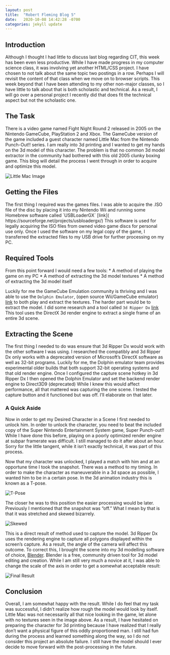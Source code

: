 ```yaml
---
layout: post
title:  "Robert Fleming Blog 5"
date:   2020-10-08 14:42:28 -0700
categories: jekyll update
---
```



<h2>Introduction</h2>
Although I thought I had little to discuss last blog regarding CIT, this week has been even less productive. While I have made progress in my computer science class, it was involving yet another HTML/CSS project. I have chosen to not talk about the same topic two postings in a row. Perhaps I will revisit the content of that class when we move on to browser scripts. This week beyond that I have been attending to my other non-major classes, so I have little to talk about that is both scholastic and technical. As a result, I will go over a personal project I recently did that does fit the technical aspect but not the scholastic one.

<h2>The Task</h2>
There is a video game named Fight Night Round 2 released in 2005 on the Nintendo GameCube, PlayStation 2 and Xbox. The GameCube version of the game included a guest character named Little Mac from the Nintendo Punch-Out!! series. I am really into 3d printing and I wanted to get my hands on the 3d model of this character. The problem is that no common 3d model extractor in the community had bothered with this old 2005 clunky boxing game. This blog will detail the process I went through in order to acquire and optimize this model.

![Little Mac Image](/assets/Blog5_4.PNG)

<h2>Getting the Files</h2>
The first thing I required was the games files. I was able to acquire the .ISO file of the disc by placing it into my Nintendo Wii and running some Homebrew software called `USBLoaderGX` [link]( https://sourceforge.net/projects/usbloadergx/) This software is used for legally acquiring the ISO files from owned video game discs for personal use only. Once I used the software on my legal copy of the game, I transferred the extracted files to my USB drive for further processing on my PC.

<h2>Required Tools</h2>
From this point forward I would need a few tools:
*	A method of playing the game on my PC
*	A method of extracting the 3d model textures
*	A method of extracting the 3d model itself

Luckily for me the GameCube Emulation community is thriving and I was able to use the `Dolphin Emulator`, (open source Wii/GameCube emulator) [link]( https://dolphin-emu.org/) to both play and extract the textures.
The harder part would be to extract the model. I did some research and a tool called `3d Ripper Dx` [link]( http://www.deep-shadows.com/hax/3DRipperDX.htm) This tool uses the DirectX 3d render engine to extract a single frame of an entire 3d scene.

<h2>Extracting the Scene</h2>
The first thing I needed to do was ensure that 3d Ripper Dx would work with the other software I was using. I researched the compatibly and 3d Ripper Dx only works with a deprecated version of Microsoft’s DirectX software as well as 32-bit programs. Luckily for me, the Dolphin emulator team provides experimental older builds that both support 32-bit operating systems and that old render engine. Once I configured the capture scene hotkey in 3d Ripper Dx I then opened the Dolphin Emulator and set the backend render engine to Direct3D9 (deprecated) While I knew this would affect performance, all that mattered was capturing the one scene. I tested the capture button and it functioned but was off. I’ll elaborate on that later.

<h3>A Quick Aside</h3>
Now in order to get my Desired Character in a Scene I first needed to unlock him. In order to unlock the character, you need to beat the included copy of the Super Nintendo Entertainment System game, Super Punch-out!! While I have done this before, playing on a poorly optimized render engine at subpar framerate was difficult. I still managed to do it after about an hour. Sorry for the little tangent, while it isn’t exactly technical, it was part of this process. 

Now that my character was unlocked, I played a match with him and at an opportune time I took the snapshot. There was a method to my timing. In order to make the character as maneuverable in a 3d space as possible, I wanted him to be in a certain pose. In the 3d animation industry this is known as a T-pose.

![T-Pose](/assets/Blog5_1.PNG)

The closer he was to this position the easier processing would be later. Previously I mentioned that the snapshot was “off.” What I mean by that is that it was stretched and skewed bizarrely. 

![Skewed](/assets/Blog5_2.PNG)

This is a direct result of method used to capture the model. 3d Ripper Dx uses the rendering engine to capture all polygons displayed within the screen’s capture. As a result, the angle of the camera will affect this outcome. To correct this, I brought the scene into my 3d modelling software of choice, [Blender](https://www.blender.org/). Blender is a free, community driven tool for 3d model editing and creation. While I am still very much a novice at it, I was able to change the scale of the axis in order to get a somewhat acceptable result:

![Final Result](/assets/Blog5_3.PNG)

<h2>Conclusion</h2>
Overall, I am somewhat happy with the result. While I do feel that my task was successful, I didn’t realize how rough the model would look by itself. Little Mac was not necessarily all that nice looking in the game, let alone with no textures seen in the image above. As a result, I have hesitated on preparing the character for 3d printing because I have realized that I really don’t want a physical figure of this oddly proportioned man. I still had fun during the process and learned something along the way, so I do not consider this project an absolute failure. I still have the model should I ever decide to move forward with the post-processing in the future.

